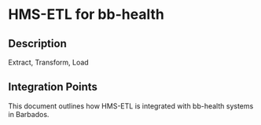 # HMS-ETL for bb-health

## Description

Extract, Transform, Load

## Integration Points

This document outlines how HMS-ETL is integrated with bb-health systems in Barbados.
